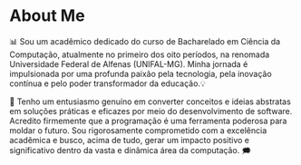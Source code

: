 # About Me

📊 Sou um acadêmico dedicado do curso de Bacharelado em Ciência da Computação, atualmente no primeiro dos oito períodos, na renomada Universidade Federal de Alfenas (UNIFAL-MG). Minha jornada é impulsionada por uma profunda paixão pela tecnologia, pela inovação contínua e pelo poder transformador da educação.💡

 📍 Tenho um entusiasmo genuíno em converter conceitos e ideias abstratas em soluções práticas e eficazes por meio do desenvolvimento de software. Acredito firmemente que a programação é uma ferramenta poderosa para moldar o futuro. Sou rigorosamente comprometido com a excelência acadêmica e busco, acima de tudo, gerar um impacto positivo e significativo dentro da vasta e dinâmica área da computação. 🗯️


